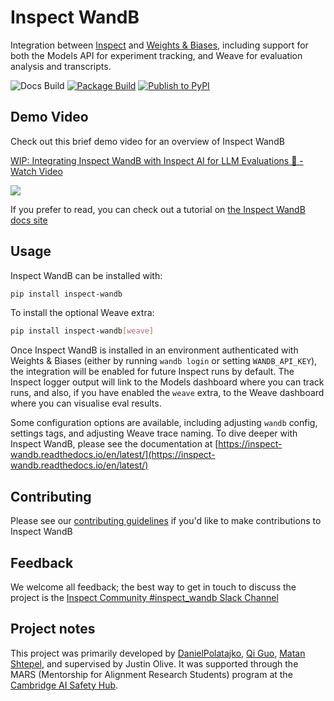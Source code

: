 
# Inspect WandB
Integration between [Inspect](https://inspect.aisi.org.uk/) and [Weights & Biases](https://wandb.ai/site/), including support for both the Models API for experiment tracking, and Weave for evaluation analysis and transcripts.

![Docs Build](https://app.readthedocs.org/projects/inspect-wandb/badge/?version=latest)
[![Package Build](https://github.com/DanielPolatajko/inspect_wandb/actions/workflows/test-build.yml/badge.svg)](https://github.com/DanielPolatajko/inspect_wandb/actions/workflows/test-build.yml)
[![Publish to PyPI](https://github.com/DanielPolatajko/inspect_wandb/actions/workflows/publish-to-pypi.yml/badge.svg?event=release)](https://github.com/DanielPolatajko/inspect_wandb/actions/workflows/publish-to-pypi.yml)

## Demo Video

Check out this brief demo video for an overview of Inspect WandB

<div>
    <a href="https://www.loom.com/share/1578ad78581146d08348cfe2a13270b0">
      <p>WIP: Integrating Inspect WandB with Inspect AI for LLM Evaluations 🚀 - Watch Video</p>
    </a>
    <a href="https://www.loom.com/share/1578ad78581146d08348cfe2a13270b0">
      <img style="max-width:300px;" src="https://cdn.loom.com/sessions/thumbnails/1578ad78581146d08348cfe2a13270b0-d6183465b48a6d2b-full-play.gif">
    </a>
  </div>

If you prefer to read, you can check out a tutorial on [the Inspect WandB docs site](https://inspect-wandb.readthedocs.io/en/latest/)

## Usage

Inspect WandB can be installed with:

```bash
pip install inspect-wandb
```

To install the optional Weave extra:
```bash
pip install inspect-wandb[weave]
```

Once Inspect WandB is installed in an environment authenticated with Weights & Biases (either by running `wandb login` or setting `WANDB_API_KEY`), the integration will be enabled for future Inspect runs by default. The Inspect logger output will link to the Models dashboard where you can track runs, and also, if you have enabled the `weave` extra, to the Weave dashboard where you can visualise eval results.

Some configuration options are available, including adjusting `wandb` config, settings tags, and adjusting Weave trace naming. To dive deeper with Inspect WandB, please see the documentation at [https://inspect-wandb.readthedocs.io/en/latest/](https://inspect-wandb.readthedocs.io/en/latest/)

## Contributing

Please see our [contributing guidelines](./CONTRIBUTING.md) if you'd like to make contributions to Inspect WandB

## Feedback

We welcome all feedback; the best way to get in touch to discuss the project is the [Inspect Community #inspect_wandb Slack Channel](https://inspectcommunity.slack.com/archives/C09B5B00459)

## Project notes

This project was primarily developed by [DanielPolatajko](https://github.com/DanielPolatajko), [Qi Guo](https://github.com/Esther-Guo), [Matan Shtepel](https://github.com/GnarlyMshtep), and supervised by Justin Olive. It was supported through the MARS (Mentorship for Alignment Research Students) program at the [Cambridge AI Safety Hub](https://www.cambridgeaisafety.org/mars).

